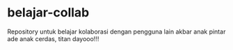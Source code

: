 # belajar-collab
Repository untuk belajar kolaborasi dengan pengguna lain
akbar anak pintar
ade anak cerdas,
titan dayooo!!!
